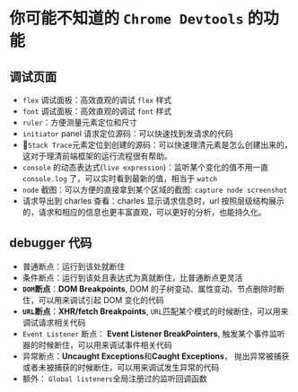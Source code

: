 # 你可能不知道的 `Chrome Devtools` 的功能

## 调试页面

- `flex` 调试面板：高效直观的调试 `flex` 样式
- `font` 调试面板：高效直观的调试 `font` 样式
- `ruler`：方便测量元素定位和尺寸
- `initiator` panel 请求定位源码：可以快速找到发请求的代码
- 🧪`Stack Trace`元素定位到创建的源码：可以快速理清元素是怎么创建出来的，这对于理清前端框架的运行流程很有帮助。
- `console` 的动态表达式(`live expression`)：监听某个变化的值不用一直 `console.log` 了，可以实时看到最新的值，相当于 `watch`
- `node` 截图：可以方便的直接拿到某个区域的截图: `capture node screenshot`
- 请求导出到 charles 查看：charles 显示请求信息时，url 按照层级结构展示的，请求和相应的信息也更丰富直观，可以更好的分析，也能持久化。

## debugger 代码

- 普通断点：运行到该处就断住
- 条件断点：运行到该处且表达式为真就断住，比普通断点更灵活
- **`DOM`断点**：**DOM Breakpoints**, DOM 的子树变动、属性变动、节点删除时断住，可以用来调试引起 DOM 变化的代码
- **`URL`断点**：**XHR/fetch Breakpoints**, `URL`匹配某个模式的时候断住，可以用来调试请求相关代码
- `Event Listener` 断点： **Event Listener BreakPointers**, 触发某个事件监听器的时候断住，可以用来调试事件相关代码
- 异常断点：**Uncaught Exceptions**和**Caught Exceptions**， 抛出异常被捕获或者未被捕获的时候断住，可以用来调试发生异常的代码
- 额外： `Global listeners`全局注册过的监听回调函数